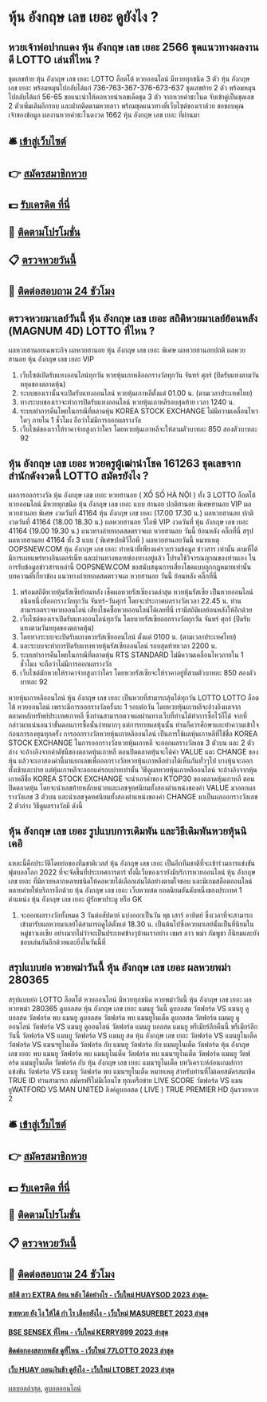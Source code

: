 # หุ้น อังกฤษ เลข เยอะ ดูยังไง ?
## หวยเจ้าพ่อปากแดง หุ้น อังกฤษ เลข เยอะ 2566 ชุดแนวทางผลงานดี LOTTO เล่นที่ไหน ?
ชุดเลขท้าย หุ้น อังกฤษ เลข เยอะ LOTTO ล็อตโต้ หวยออนไลน์ มีหวยทุกชนิด 3 ตัว หุ้น อังกฤษ เลข เยอะ พร้อมหมุนไปกลับได้แก่
736-763-367-376-673-637
ชุดเลขท้าย 2 ตัว พร้อมหมุนไปกลับได้แก่
56-65
ขอแนะนำให้คอหวยนำเลขเด็ดชุด 3 ตัว จากหวยคำชะโนด จับเข้าคู่เป็นชุดเลข 2 ตัวเพิ่มเติมอีกรอบ และฝากติดตามหวยลาว พร้อมชุดแนวทางที่เว็บไซต์ของเราด้วย
ขอขอบคุณเจ้าของข้อมูล
ผลงานหวยคำชะโนดงวด 1662 หุ้น อังกฤษ เลข เยอะ ที่ผ่านมา


## 🛎 [เข้าสู่เว็บไซต์](https://bit.ly/3BG5bNw)
## 👉 [สมัครสมาชิกหวย](https://bit.ly/3BG5bNw)
## 💵 [รับเครดิต ที่นี่](https://bit.ly/3C3mvgS)
## 👑 [ติดตามโปรโมชั่น](https://bit.ly/3C3mvgS)
## 📋 [ตรวจหวยวันนี้](https://bit.ly/3C3mvgS)
## 📱 [ติดต่อสอบถาม 24 ชัวโมง](https://bit.ly/3C3mvgS)

## ตรวจหวยมาเลย์วันนี้ หุ้น อังกฤษ เลข เยอะ สถิติหวยมาเลย์ย้อนหลัง (MAGNUM 4D) LOTTO ที่ไหน ?
ผลหวยฮานอยเฉพาะกิจ
ผลหวยฮานอย หุ้น อังกฤษ เลข เยอะ พิเศษ
ผลหวยฮานอยปกติ
ผลหวยฮานอย หุ้น อังกฤษ เลข เยอะ VIP
1. เว็บไซต์เปิดรับแทงออนไลน์ทุกวัน หวยหุ้นเกาหลีออกรางวัลทุกวัน จันทร์ ศุกร์ (ปิดรับแทงตามวันหยุดของตลาดหุ้น)
2. ระบบของเรานั้นจะเปิดรับแทงออนไลน์ หวยหุ้นเกาหลีตั้งแต่ 01.00 น. (ตามเวลาประเทศไทย)
3. ทางระบบของเราจะทำการปิดรับแทงออนไลน์ หวยหุ้นเกาหลีรอบสุดท้าย เวลา 1240 น.
4. ระบบทำการคืนโพยในกรณีที่ตลาดหุ้น KOREA STOCK EXCHANGE ไม่มีความเคลื่อนไหวใดๆ ภายใน 1 ชั่วโมง ถือว่าไม่มีการออกผลรางวัล
5. เว็บไซต์ของเราให้ราคาจ่ายสูงกว่าใคร โดยหวยหุ้นเกาหลีจะให้สามตัวบาทละ 850 สองตัวบาทละ 92

## หุ้น อังกฤษ เลข เยอะ หวยครูผู้เฒ่านำโชค 161263 ชุดเลขจากสำนักดังงวดนี้ LOTTO สมัครยังไง ?
ผลการออกรางวัล หุ้น อังกฤษ เลข เยอะ หวยฮานอย ( XỔ SỐ HÀ NỘI ) ทั้ง 3 LOTTO ล็อตโต้ หวยออนไลน์ มีหวยทุกชนิด หุ้น อังกฤษ เลข เยอะ แบบ ฮานอย ปกติฮานอย พิเศษฮานอย VIP
ผลหวยฮานอย พิเศษ งวดวันที่ 41164 หุ้น อังกฤษ เลข เยอะ (17.00 17.30 น.)
ผลหวยฮานอย ปกติ งวดวันที่ 41164 (18.00 18.30 น.)
ผลหวยฮานอย วีไอพี VIP งวดวันที่ หุ้น อังกฤษ เลข เยอะ 41164 (19.00 19.30 น.)
 แนวทางถ่ายทอดสดตรวจผล หวยฮานอย วันนี้ ย้อนหลัง คลิ๊กที่นี่ 
สรุป ผลหวยฮานอย 41164 ทั้ง 3 แบบ ( พิเศษปกติวีไอพี ) ผลหวยฮานอยวันนี้
หมายเหตุ OOPSNEW.COM หุ้น อังกฤษ เลข เยอะ ทำหน้าที่เพียงแค่รวบรวมข้อมูล ข่าวสาร เท่านั้น ตามที่ได้มีการเผยแพร่ทางอินเตอร์เน็ท และผ่านทางหลายช่องทางอยู่แล้ว โปรดใช้วิจารณญาณของท่านเอง ในการรับข้อมูลข่าวสารเหล่านี้ OOPSNEW.COM ขอสนับสนุนการเสี่ยงโชคแบบถูกกฎหมายเท่านั้น
บทความที่เกี่ยวข้อง
แนวทางถ่ายทอดสดตรวจผล หวยฮานอย วันนี้ ย้อนหลัง คลิ๊กที่นี่
1. พร้อมสถิติหวยหุ้นรัสเซียย้อนหลัง เช็คผลหวยรัสเซียงวดล่าสุด หวยหุ้นรัสเซีย เป็นหวยออนไลน์ชนิดหนึ่งที่ออกรางวัลทุกวัน จันทร์-วันศุกร์ โดยจะประกาศผลรางวัลเวลา 22.45 น. ท่านสามารถตรวจหวยออนไลน์ เสี่ยงโชคซื้อหวยออนไลน์ได้เลยที่นี่ เรามีสถิติผลย้อนหลังให้อีกด้วย
2. เว็บไซต์ของเราเปิดรับแทงออนไลน์ทุกวัน โดยหวยรัสเซียออกรางวัลทุกวัน จันทร์ ศุกร์ (ปิดรับแทงตามวันหยุดของตลาดหุ้น)
3. โดยทางระบบจะเปิดรับแทงหวยรัสเซียออนไลน์ ตั้งแต่ 0100 น. (ตามเวลาประเทศไทย)
4. และระบบจะทำการปิดรับแทงหวยหุ้นรัสเซียออนไลน์ รอบสุดท้ายเวลา 2200 น.
5. ระบบทำการคืนโพยในกรณีที่ตลาดหุ้น RTS STANDARD ไม่มีความเคลื่อนไหวภายใน 1 ชั่วโมง จะถือว่าไม่มีการออกผลรางวัล
6. เว็บไซต์มักหวยให้ราคาจ่ายสูงกว่าใคร โดยหวยรัสเซียจะให้ราคาอยู่ที่สามตัวบาทละ 850 สองตัวบาทละ 92

หวยหุ้นเกาหลีออนไลน์ หุ้น อังกฤษ เลข เยอะ เป็นหวยที่สามารถลุ้นได้ทุกวัน LOTTO LOTTO ล็อตโต้ หวยออนไลน์ เพราะมีการออกรางวัลครั้งละ 1 รอบต่อวัน โดยหวยหุ้นเกาหลีจะอ้างอิงผลจากตลาดหลักทรัพย์ประเทศเกาหลี ซึ่งท่านสามารถตวจผลผ่านทางเว็บที่ท่านได้ทำการซื้อไว้ก็ได้ จากที่กล่าวมาแน่นอนว่าขั้นตอนการซื้อนั้นง่ายมากๆ แต่การทายผลหุ้นนั้น ท่านก็ควรศึกษาและทำความเข้าใจก่อนการลงทุนทุกครั้ง
การออกรางวัลหวยหุ้นเกาหลีออนไลน์ เป็นการใช้ผลหุ้นเกาหลีที่ใช้ชื่อ KOREA STOCK EXCHANGE ในการออกรางวัลหวยหุ้นเกาหลี จะออกผลรางวัลเลข 3 ตัวบน และ 2 ตัวล่าง จะอ้างอิงจากค่าดัชนีของตลาดหุ้นเกาหลี ตอนปิดตลาดหุ้นจะได้ค่า VALUE และ CHANGE ของหุ้น แล้วจะเอาสองค่านี้มาแยกเลขเพื่อออกรางวัลหวยหุ้นเกาหลีอย่างได้เห็นกันทั่วๆไป บางหุ้นจะออกทั้งเช้าและบ่าย แต่หุ้นเกาหลีจะออกแค่รอบบ่ายเท่านั้น
วิธีดูผลหวยหุ้นเกาหลีออนไลน์ จะอ้างอิงจากหุ้นเกาหลีชื่อ KOREA STOCK EXCHANGE จะนำเอาค่าของ KTOP30 ของตลาดหุ้นเกาหลี ตอนปิดตลาดหุ้น โดยจะนำเลขท้ายหลักหน่วยและเลขจุทศนิยมทั้งสองตำแหน่งของค่า VALUE มาออกผลรางวัลเลข 3 ตัวบน และนำเลขจุดทศนิยมทั้งสองตำแหน่งของค่า CHANGE มาเป็นผลออกรางวัลเลข 2 ตัวล่าง วิธีดูผลรางวัลมี ดังนี้

## หุ้น อังกฤษ เลข เยอะ รูปแบบการเดิมพัน และวิธีเดิมพันหวยหุ้นนิเคอิ
แหละนี้คือประวัติโดยย่อของทีมชาติเวลส์ หุ้น อังกฤษ เลข เยอะ เป็นอีกทีมชาติที่จะเข้าร่วมการแข่งขันฟุตบอลโลก 2022 ที่จะจัดขึ้นที่ประเทศการตาร์ ทั้งนี้เว็บของเรายังมีบริการหวยออนไลน์ หุ้น อังกฤษ เลข เยอะ ที่มีหวยหลากหลายชนิดให้คอหวยได้เลือกเล่นได้อย่างตามใจชอบ และมีเกมสล็อตออนไลน์หลายค่ายให้บริการอีกด้วย หุ้น อังกฤษ เลข เยอะ เว็บหวยสด ยอดนิยมอันดับหนึ่งของประเทศ
1 ตำแหน่ง หุ้น อังกฤษ เลข เยอะ ผู้รักษาประตู หรือ GK
1. จะออกผลรางวัลทั้งหมด 3 วันต่อสัปดาห์ แบ่งออกเป็นวัน พุธ เสาร์ อาทิตย์ ซึ่งเวลาที่จะสามารถเข้ามารับผลหวยมาเลย์ได้สามารถดูได้ตั้งแต่ 18.30 น. เป็นต้นไปซึ่งหวยมาเลย์นั้นเป็นที่นิยมในหมู่ชาวเอเซีย อย่างมากไม่ว่าจะเป็นประเทศข้างๆบ้านเราอย่าง เขมร ลาว พม่า กัมพูชา ก็นิยมและยังชอบเล่นกันอีกด้วยและยิ่งในวันนี้ที่

## สรุปแบบย่อ หวยพม่าวันนี้ หุ้น อังกฤษ เลข เยอะ ผลหวยพม่า 280365
สรุปแบบย่อ LOTTO ล็อตโต้ หวยออนไลน์ มีหวยทุกชนิด หวยพม่าวันนี้ หุ้น อังกฤษ เลข เยอะ ผลหวยพม่า 280365 ดูบอลสด หุ้น อังกฤษ เลข เยอะ แมนยู วันนี้ ดูบอลสด วัตฟอร์ด VS แมนยู ดูบอลสด วัตฟอร์ด พบ แมนยู ดูบอลสด วัตฟอร์ด พบ แมนยูไนเต็ด ดูบอลสด วัตฟอร์ด แมนยู ดูออนไลน์ วัตฟอร์ด VS แมนยู ดูออนไลน์ วัตฟอร์ด แมนยู บอลสด แมนยู พรีเมียร์ลีกคืนนี้ พรีเมียร์ลีกวันนี้ วัตฟอร์ด VS แมนยู วัตฟอร์ด VS แมนยู สด หุ้น อังกฤษ เลข เยอะ วัตฟอร์ด VS แมนยูไนเต็ด วัตฟอร์ด VS แมนฯยูไนเต็ด วัตฟอร์ด กับ แมนยู วัตฟอร์ด กับ แมนยูไนเต็ด วัตฟอร์ด หุ้น อังกฤษ เลข เยอะ พบ แมนยู วัตฟอร์ด พบ แมนยูไนเต็ด วัตฟอร์ด พบ แมนฯยูไนเต็ด วัตฟอร์ด แมนยู วัตฟอร์ด แมนยูไนเต็ด
วัตฟอร์ด กับ หุ้น อังกฤษ เลข เยอะ แมนฯยูไนเต็ด
บทวิเคราะห์ก่อนเกมส์การแข่งขัน วัตฟอร์ด VS แมนยู
วัตฟอร์ด พบ แมนฯยูไนเต็ด
หมายเหตุ สำหรับท่านที่ไม่เคยสมัครสมาชิค TRUE ID ท่านสามารถ สมัครฟรีไม่มีเงื่อนไข ทุกเครือข่าย
LIVE SCORE วัตฟอร์ด VS แมนยูWATFORD VS MAN UNITED
ลิงค์ดูบอลสด ( LIVE )
 TRUE PREMIER HD ลุ้นรวยหวย 2 

## 🛎 [เข้าสู่เว็บไซต์](https://bit.ly/3BG5bNw)
## 👉 [สมัครสมาชิกหวย](https://bit.ly/3BG5bNw)
## 💵 [รับเครดิต ที่นี่](https://bit.ly/3C3mvgS)
## 👑 [ติดตามโปรโมชั่น](https://bit.ly/3C3mvgS)
## 📋 [ตรวจหวยวันนี้](https://bit.ly/3C3mvgS)
## 📱 [ติดต่อสอบถาม 24 ชัวโมง](https://bit.ly/3C3mvgS)

#### [สถิติ ลาว EXTRA ย้อน หลัง ได้อย่างไร - เว็บใหม่ HUAYSOD 2023 ล่าสุด-](https://atom.io/themes/สถิติ%20ลาว%20extra%20ย้อน%20หลัง%20ได้อย่างไร%20-%20เว็บใหม่%20huaysod%202023%20ล่าสุด-)
#### [ขายหวย ยัง ไง ให้ได้ กํา ไร เลือกยังไง - เว็บใหม่ MASUREBET 2023 ล่าสุด](https://atom.io/themes/ขายหวย%20ยัง%20ไง%20ให้ได้%20กํา%20ไร%20เลือกยังไง%20-%20เว็บใหม่%20masurebet%202023%20ล่าสุด)
#### [BSE SENSEX ที่ไหน - เว็บใหม่ KERRY899 2023 ล่าสุด](https://atom.io/themes/bse%20sensex%20ที่ไหน%20-%20เว็บใหม่%20kerry899%202023%20ล่าสุด)
#### [ติดต่อกองสลากพลัส ดูที่ไหน - เว็บใหม่ 77LOTTO 2023 ล่าสุด](https://atom.io/themes/ติดต่อกองสลากพลัส%20ดูที่ไหน%20-%20เว็บใหม่%2077lotto%202023%20ล่าสุด)
#### [เว็บ HUAY ถอนเงินช้า ดูยังไง - เว็บใหม่ LTOBET 2023 ล่าสุด](https://atom.io/themes/เว็บ%20huay%20ถอนเงินช้า%20ดูยังไง%20-%20เว็บใหม่%20ltobet%202023%20ล่าสุด)

[ผลบอลล่าสุด](https://siamsport.tv "ผลบอลล่าสุด"), [ดูบอลออนไลน์](https://siamsport.tv/ดูบอลสด "ดูบอลออนไลน์")